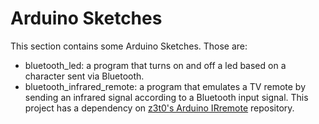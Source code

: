 # Arduino Sketches
This section contains some Arduino Sketches. Those are:
- bluetooth_led: a program that turns on and off a led based on a character sent via Bluetooth.
- bluetooth_infrared_remote: a program that emulates a TV remote by sending an infrared signal according to a Bluetooth input signal. This project has a dependency on [z3t0's Arduino IRremote](https://github.com/z3t0/Arduino-IRremote) repository.
